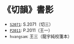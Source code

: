 # 《切韻》書影

- [`S2071`](http://idp.bl.uk/database/oo_scroll_h.a4d?uid=8387404017;recnum=2070;index=1): S.2071（切三）
- [`P2011`](https://gallica.bnf.fr/ark:/12148/btv1b52503710f): P.2011（王一）
- `hvangsam`: 王三（龍宇純校箋本）
